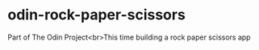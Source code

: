 # odin-rock-paper-scissors
Part of The Odin Project&lt;br>This time building a rock paper scissors app
